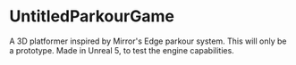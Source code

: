 # UntitledParkourGame
A 3D platformer inspired by Mirror's Edge parkour system. This will only be a prototype.
Made in Unreal 5, to test the engine capabilities.
